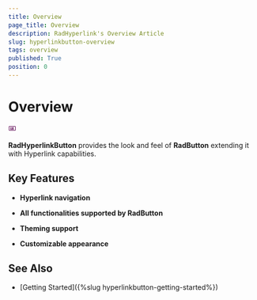 ```yaml
---
title: Overview
page_title: Overview
description: RadHyperlink's Overview Article
slug: hyperlinkbutton-overview
tags: overview
published: True
position: 0
---
```


# Overview

![HyperlinkButton Icon](images/RadHyperlinkButton_Icon.png)

__RadHyperlinkButton__ provides the look and feel of __RadButton__ extending it with Hyperlink capabilities. 

## Key Features

* __Hyperlink navigation__

* __All functionalities supported by RadButton__

* __Theming support__

* __Customizable appearance__

## See Also

* [Getting Started]({%slug hyperlinkbutton-getting-started%})
